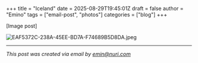 +++
title = "Iceland"
date = 2025-08-29T19:45:01Z
draft = false
author = "Emino"
tags = ["email-post", "photos"]
categories = ["blog"]
+++

[Image post]


![EAF5372C-238A-45EE-BD7A-F74689B5D8DA.jpeg](/media/iceland/EAF5372C-238A-45EE-BD7A-F74689B5D8DA.jpeg)

---
*This post was created via email by emin@nuri.com*
